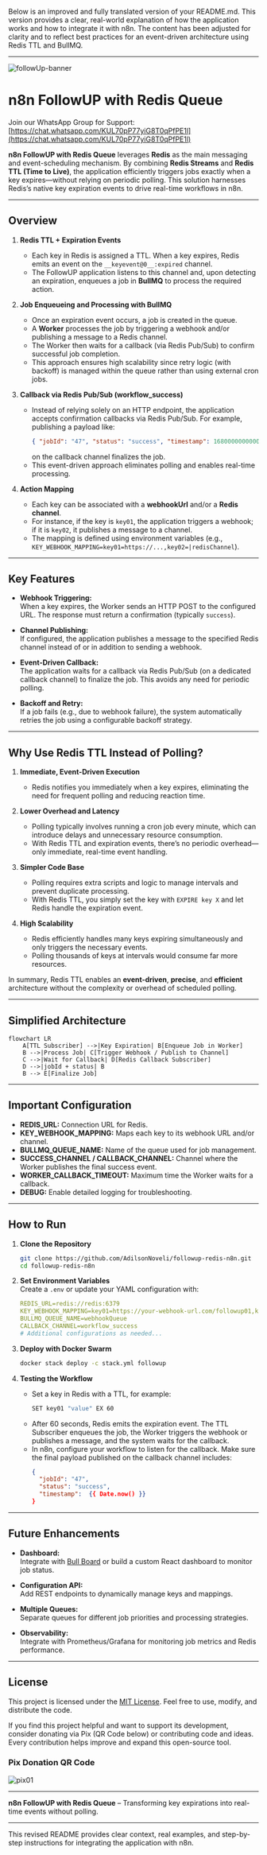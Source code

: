 Below is an improved and fully translated version of your README.md. This version provides a clear, real-world explanation of how the application works and how to integrate it with n8n. The content has been adjusted for clarity and to reflect best practices for an event-driven architecture using Redis TTL and BullMQ.

---

![followUp-banner](https://github.com/user-attachments/assets/fe5946d3-4fb1-40ef-9bae-81659a4846dd)

# n8n FollowUP with Redis Queue

Join our WhatsApp Group for Support: [https://chat.whatsapp.com/KUL70pP77yiG8T0qPfPE1l](https://chat.whatsapp.com/KUL70pP77yiG8T0qPfPE1l)

**n8n FollowUP with Redis Queue** leverages **Redis** as the main messaging and event-scheduling mechanism. By combining **Redis Streams** and **Redis TTL (Time to Live)**, the application efficiently triggers jobs exactly when a key expires—without relying on periodic polling. This solution harnesses Redis’s native key expiration events to drive real-time workflows in n8n.

---

## Overview

1. **Redis TTL + Expiration Events**  
   - Each key in Redis is assigned a TTL. When a key expires, Redis emits an event on the `__keyevent@0__:expired` channel.
   - The FollowUP application listens to this channel and, upon detecting an expiration, enqueues a job in **BullMQ** to process the required action.

2. **Job Enqueueing and Processing with BullMQ**  
   - Once an expiration event occurs, a job is created in the queue.
   - A **Worker** processes the job by triggering a webhook and/or publishing a message to a Redis channel.
   - The Worker then waits for a callback (via Redis Pub/Sub) to confirm successful job completion.
   - This approach ensures high scalability since retry logic (with backoff) is managed within the queue rather than using external cron jobs.

3. **Callback via Redis Pub/Sub (workflow_success)**  
   - Instead of relying solely on an HTTP endpoint, the application accepts confirmation callbacks via Redis Pub/Sub. For example, publishing a payload like:
     ```json
     { "jobId": "47", "status": "success", "timestamp": 1680000000000 }
     ```
     on the callback channel finalizes the job.
   - This event-driven approach eliminates polling and enables real-time processing.

4. **Action Mapping**  
   - Each key can be associated with a **webhookUrl** and/or a **Redis channel**.
   - For instance, if the key is `key01`, the application triggers a webhook; if it is `key02`, it publishes a message to a channel.
   - The mapping is defined using environment variables (e.g., `KEY_WEBHOOK_MAPPING=key01=https://...,key02=|redisChannel`).

---

## Key Features

- **Webhook Triggering:**  
  When a key expires, the Worker sends an HTTP POST to the configured URL. The response must return a confirmation (typically `success`).

- **Channel Publishing:**  
  If configured, the application publishes a message to the specified Redis channel instead of or in addition to sending a webhook.

- **Event-Driven Callback:**  
  The application waits for a callback via Redis Pub/Sub (on a dedicated callback channel) to finalize the job. This avoids any need for periodic polling.

- **Backoff and Retry:**  
  If a job fails (e.g., due to webhook failure), the system automatically retries the job using a configurable backoff strategy.

---

## Why Use Redis TTL Instead of Polling?

1. **Immediate, Event-Driven Execution**  
   - Redis notifies you immediately when a key expires, eliminating the need for frequent polling and reducing reaction time.

2. **Lower Overhead and Latency**  
   - Polling typically involves running a cron job every minute, which can introduce delays and unnecessary resource consumption.
   - With Redis TTL and expiration events, there’s no periodic overhead—only immediate, real-time event handling.

3. **Simpler Code Base**  
   - Polling requires extra scripts and logic to manage intervals and prevent duplicate processing.
   - With Redis TTL, you simply set the key with `EXPIRE key X` and let Redis handle the expiration event.

4. **High Scalability**  
   - Redis efficiently handles many keys expiring simultaneously and only triggers the necessary events.
   - Polling thousands of keys at intervals would consume far more resources.

In summary, Redis TTL enables an **event-driven**, **precise**, and **efficient** architecture without the complexity or overhead of scheduled polling.

---

## Simplified Architecture

```mermaid
flowchart LR
    A[TTL Subscriber] -->|Key Expiration| B[Enqueue Job in Worker]
    B -->|Process Job| C[Trigger Webhook / Publish to Channel]
    C -->|Wait for Callback| D[Redis Callback Subscriber]
    D -->|jobId + status| B
    B --> E[Finalize Job]
```

---

## Important Configuration

- **REDIS_URL:** Connection URL for Redis.
- **KEY_WEBHOOK_MAPPING:** Maps each key to its webhook URL and/or channel.
- **BULLMQ_QUEUE_NAME:** Name of the queue used for job management.
- **SUCCESS_CHANNEL / CALLBACK_CHANNEL:** Channel where the Worker publishes the final success event.
- **WORKER_CALLBACK_TIMEOUT:** Maximum time the Worker waits for a callback.
- **DEBUG:** Enable detailed logging for troubleshooting.

---

## How to Run

1. **Clone the Repository**  
   ```bash
   git clone https://github.com/AdilsonNoveli/followup-redis-n8n.git
   cd followup-redis-n8n
   ```

2. **Set Environment Variables**  
   Create a `.env` or update your YAML configuration with:
   ```yaml
   REDIS_URL=redis://redis:6379
   KEY_WEBHOOK_MAPPING=key01=https://your-webhook-url.com/followup01,key02=|yourChannel
   BULLMQ_QUEUE_NAME=webhookQueue
   CALLBACK_CHANNEL=workflow_success
   # Additional configurations as needed...
   ```

3. **Deploy with Docker Swarm**  
   ```bash
   docker stack deploy -c stack.yml followup
   ```

4. **Testing the Workflow**  
   - Set a key in Redis with a TTL, for example:  
     ```bash
     SET key01 "value" EX 60
     ```
   - After 60 seconds, Redis emits the expiration event. The TTL Subscriber enqueues the job, the Worker triggers the webhook or publishes a message, and the system waits for the callback.
   - In n8n, configure your workflow to listen for the callback. Make sure the final payload published on the callback channel includes:
     ```json
     {
       "jobId": "47",
       "status": "success",
       "timestamp":  {{ Date.now() }}
     }
     ```

---

## Future Enhancements

- **Dashboard:**  
  Integrate with [Bull Board](https://github.com/felixmosh/bull-board) or build a custom React dashboard to monitor job status.

- **Configuration API:**  
  Add REST endpoints to dynamically manage keys and mappings.

- **Multiple Queues:**  
  Separate queues for different job priorities and processing strategies.

- **Observability:**  
  Integrate with Prometheus/Grafana for monitoring job metrics and Redis performance.

---

## License

This project is licensed under the [MIT License](LICENSE). Feel free to use, modify, and distribute the code.

If you find this project helpful and want to support its development, consider donating via Pix (QR Code below) or contributing code and ideas. Every contribution helps improve and expand this open-source tool.

### Pix Donation QR Code
![pix01](https://github.com/user-attachments/assets/70614db8-8ba1-46b0-9b22-66271e9abdb0)

---

**n8n FollowUP with Redis Queue** – Transforming key expirations into real-time events without polling.

---

This revised README provides clear context, real examples, and step-by-step instructions for integrating the application with n8n.

